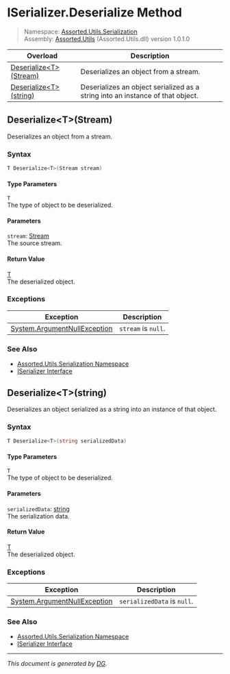 ﻿# ISerializer.Deserialize Method

> Namespace: [Assorted.Utils.Serialization](index.md#assortedutilsserialization-namespace)\
> Assembly: [Assorted.Utils](index.md) (Assorted.Utils.dll) version 1.0.1.0

Overload | Description
--- | ---
[Deserialize\<T>(Stream)](Assorted.Utils.Serialization.ISerializer.Deserialize.md#deserializetstream) | Deserializes an object from a stream.
[Deserialize\<T>(string)](Assorted.Utils.Serialization.ISerializer.Deserialize.md#deserializetstring) | Deserializes an object serialized as a string into an instance of that object.

## Deserialize\<T>(Stream)

Deserializes an object from a stream.

### Syntax

```csharp
T Deserialize<T>(Stream stream)
```

#### Type Parameters

`T`\
The type of object to be deserialized.

#### Parameters

`stream`: [Stream](https://docs.microsoft.com/en-us/dotnet/api/system.io.stream)\
The source stream.

#### Return Value

[T](https://docs.microsoft.com/en-us/dotnet/api/t)\
The deserialized object.

### Exceptions

Exception | Description
--- | ---
[System.ArgumentNullException](https://docs.microsoft.com/en-us/dotnet/api/system.argumentnullexception) | `stream` is `null`.

### See Also

- [Assorted.Utils.Serialization Namespace](index.md#assortedutilsserialization-namespace)
- [ISerializer Interface](Assorted.Utils.Serialization.ISerializer.md)

## Deserialize\<T>(string)

Deserializes an object serialized as a string into an instance of that object.

### Syntax

```csharp
T Deserialize<T>(string serializedData)
```

#### Type Parameters

`T`\
The type of object to be deserialized.

#### Parameters

`serializedData`: [string](https://docs.microsoft.com/en-us/dotnet/api/system.string)\
The serialization data.

#### Return Value

[T](https://docs.microsoft.com/en-us/dotnet/api/t)\
The deserialized object.

### Exceptions

Exception | Description
--- | ---
[System.ArgumentNullException](https://docs.microsoft.com/en-us/dotnet/api/system.argumentnullexception) | `serializedData` is `null`.

### See Also

- [Assorted.Utils.Serialization Namespace](index.md#assortedutilsserialization-namespace)
- [ISerializer Interface](Assorted.Utils.Serialization.ISerializer.md)

---

_This document is generated by [DG](https://github.com/Khojasteh/dg)._
